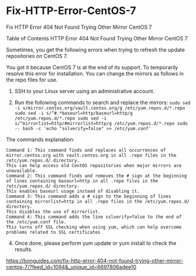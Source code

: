 # Fix-HTTP-Error-CentOS-7
Fix HTTP Error 404 Not Found Trying Other Mirror CentOS 7

Table of Contents
HTTP Error 404 Not Found Trying Other Mirror CentOS 7

Sometimes, you get the following errors when trying to refresh the update repositories on CentOS 7.


You got it because CentOS 7 is at the end of its support. To temporarily resolve this error for installation. You can change the mirrors as follows in the repo files for use.

1. SSH to your Linux server using an administrative account.

2. Run the following commands to search and replace the mirrors:
``sudo sed -i s/mirror.centos.org/vault.centos.org/g /etc/yum.repos.d/*.repo
sudo sed -i s/^#.*baseurl=http/baseurl=http/g /etc/yum.repos.d/*.repo
sudo sed -i s/^mirrorlist=http/#mirrorlist=http/g /etc/yum.repos.d/*.repo
sudo -- bash -c 'echo "sslverify=false" >> /etc/yum.conf'``

The commands explanation:

    Command 1: This command finds and replaces all occurrences of mirror.centos.org with vault.centos.org in all .repo files in the /etc/yum.repos.d/ directory.
    This can help access old CentOS repositories when major mirrors are unavailable.
    Command 2: This command finds and removes the # sign at the beginning of lines containing baseurl=http in all .repo files in the /etc/yum.repos.d/ directory.
    This enables baseurl usage instead of disabling it.
    Command 3: This command adds a # sign to the beginning of lines containing mirrorlist=http in all .repo files in the /etc/yum.repos.d/ directory.
    This disables the use of mirrorlist.
    Command 4: This command adds the line sslverify=false to the end of the /etc/yum.conf file.
    This turns off SSL checking when using yum, which can help overcome problems related to SSL certificates

4. Once done, please perform yum update or yum install to check the results.


https://bonguides.com/fix-http-error-404-not-found-trying-other-mirror-centos-7/?feed_id=1094&_unique_id=6697806adee10
